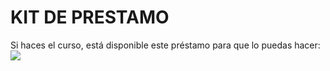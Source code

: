 # KIT DE PRESTAMO
Si haces el curso, está disponible este préstamo para que lo puedas hacer:
<img src="https://docs.google.com/drawings/d/e/2PACX-1vTi5rbHzvYHwKnJokpd5b2jQfrjv7YOepADFlosionmHRoOhDIejIXlmKraagfdCoIbUay3RbMmojjE/pub?w=960&amp;h=720">